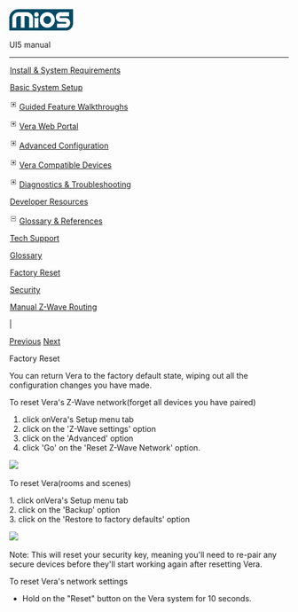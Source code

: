 ![](skins/mios/images/logo.png)

UI5 manual

  
---  
  
![](images/spacer.gif)[Install & System
Requirements](index.html#!docs5/installation_and_system_requirements_en_3pro_all.md)

![](images/spacer.gif)[Basic System Setup ](index.html#!docs5/getting_started_en_3pro_all.md)

![](skins/mios/images/plus.gif)[Guided Feature Walkthroughs
](features_en_3pro_all.html)

![](skins/mios/images/plus.gif)[Vera Web Portal](index.html#!docs5/web_portal_en_3pro_all.md)

![](skins/mios/images/plus.gif)[Advanced
Configuration](index.html#!docs5/advanced_configuration_en_3pro_all.md)

![](skins/mios/images/plus.gif)[Vera Compatible
Devices](index.html#!docs5/supported_hardware_en_3pro_all.md)

![](skins/mios/images/plus.gif)[Diagnostics &
Troubleshooting](index.html#!docs5/troubleshooting_en_3pro_all.md)

![](images/spacer.gif)[Developer Resources](index.html#!docs5/developers_en_3pro_all.md)

![](skins/mios/images/minus.gif)[Glossary &
References](index.html#!docs5/reference_en_3pro_all.md)

![](images/spacer.gif)[Tech Support](index.html#!docs5/tech_support_en_3pro_all.md)

![](images/spacer.gif)[Glossary](index.html#!docs5/glossary_en_3pro_all.md)

![](images/spacer.gif)[Factory Reset](index.html#!docs5/factory_reset_en_3pro_all.md)

![](images/spacer.gif)[Security](index.html#!docs5/security_en_3pro_all.md)

![](images/spacer.gif)[Manual Z-Wave Routing](index.html#!docs5/ManualRoute_en_3pro_all.md)

|

[Previous](index.html#!docs5/glossary_en_3pro_all.html) [Next](security_en_3pro_all.md)

Factory Reset

  
You can return Vera to the factory default state, wiping out all the
configuration changes you have made.  
  
To reset Vera's Z-Wave network(forget all devices you have paired)  
  
1. click onVera's Setup menu tab  
2. click on the 'Z-Wave settings' option  
3. click on the  'Advanced' option  
4. click 'Go' on the 'Reset Z-Wave Network' option.  
  
![](/images/mios/UI5_resetZnet1.PNG)  
  
To reset Vera(rooms and scenes)  
  
1\. click onVera's Setup menu tab  
2. click on the 'Backup' option  
3. click on the  'Restore to factory defaults' option  
  
![](/images/mios/UI5_restore2FD1\(1\).png)  
  
Note: This will reset your security key, meaning you'll need to re-pair any
secure devices before they'll start working again after resetting Vera.  
  
To reset Vera's network settings  

  * Hold on the "Reset" button on the Vera system for 10 seconds.  

  


